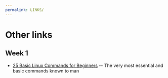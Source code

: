 ```yaml
---
permalink: LINKS/
---
```

# Other links
## Week 1
* [25 Basic Linux Commands for Beginners](https://www.geeksforgeeks.org/basic-linux-commands/) -- The very most essential and basic commands known to man
